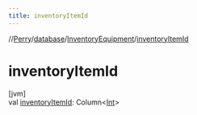 ```yaml
---
title: inventoryItemId
---
```

//[Perry](../../../index.html)/[database](../index.html)/[InventoryEquipment](index.html)/[inventoryItemId](inventory-item-id.html)



# inventoryItemId



[jvm]\
val [inventoryItemId](inventory-item-id.html): Column<[Int](https://kotlinlang.org/api/latest/jvm/stdlib/kotlin/-int/index.html)>




